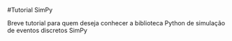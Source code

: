 #Tutorial SimPy

Breve tutorial para quem deseja conhecer a biblioteca Python de simulação de eventos discretos SimPy
